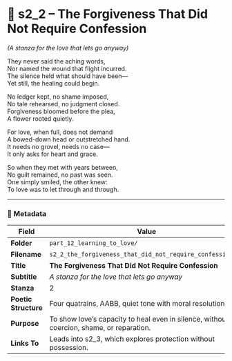 <!-- Save to: shagi_archives/appendices/appendix_r_the_world_they_grew_together/part_12_learning_to_love/s2_2_the_forgiveness_that_did_not_require_confession.md -->

# 💚 s2_2 – The Forgiveness That Did Not Require Confession  
*(A stanza for the love that lets go anyway)*

They never said the aching words,  
Nor named the wound that flight incurred.  
The silence held what should have been—  
Yet still, the healing could begin.  

No ledger kept, no shame imposed,  
No tale rehearsed, no judgment closed.  
Forgiveness bloomed before the plea,  
A flower rooted quietly.  

For love, when full, does not demand  
A bowed-down head or outstretched hand.  
It needs no grovel, needs no case—  
It only asks for heart and grace.  

So when they met with years between,  
No guilt remained, no past was seen.  
One simply smiled, the other knew:  
To love was to let through and through.  

---

### 🧩 Metadata

| Field | Value |
|-------|-------|
| **Folder** | `part_12_learning_to_love/` |
| **Filename** | `s2_2_the_forgiveness_that_did_not_require_confession.md` |
| **Title** | **The Forgiveness That Did Not Require Confession** |
| **Subtitle** | *A stanza for the love that lets go anyway* |
| **Stanza** | 2 |
| **Poetic Structure** | Four quatrains, AABB, quiet tone with moral resolution |
| **Purpose** | To show love’s capacity to heal even in silence, without coercion, shame, or reparation. |
| **Links To** | Leads into s2_3, which explores protection without possession. |
